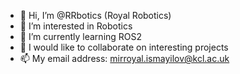 - 👋 Hi, I’m @RRbotics (Royal Robotics)
- 👀 I’m interested in Robotics
- 🌱 I’m currently learning ROS2
- 💞️ I would like to collaborate on interesting projects
- 📫 My email address: mirroyal.ismayilov@kcl.ac.uk

<!---
RRbotics/RRbotics is a ✨ special ✨ repository because its `README.md` (this file) appears on your GitHub profile.
You can click the Preview link to take a look at your changes.
--->

